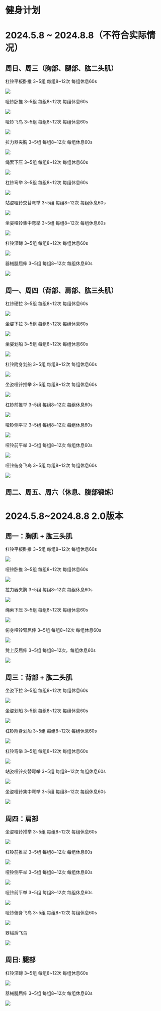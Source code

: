 # 健身计划

# 2024.5.8 ~ 2024.8.8（不符合实际情况）

## 周日、周三（胸部、腿部、肱二头肌）

杠铃平板卧推 3~5组 每组8~12次 每组休息60s

![](https://pic4.zhimg.com/v2-bf1ec7a14bde88205a7a3e17a109a247_b.jpg)

哑铃卧推 3~5组 每组8~12次 每组休息60s

![](https://pic4.zhimg.com/v2-e4631aaced7b303f0ae4bf0bfa4e43e3_b.jpg)

哑铃飞鸟 3~5组 每组8~12次 每组休息60s

![](https://pic1.zhimg.com/v2-fb7c953f3a136e599c5296d69e1425f0_b.jpg)

拉力器夹胸 3~5组 每组8~12次 每组休息60s

![](https://pic1.zhimg.com/v2-41189ed0d6b55b2e854c469dca55dab8_b.jpg)

绳索下压 3~5组 每组8~12次 每组休息60s

![](https://pic3.zhimg.com/v2-7792afcee9f80ce9e820bdfdf6cdb10a_b.jpg)

杠铃弯举  3~5组 每组8~12次 每组休息60s

![](https://pic2.zhimg.com/v2-ea605314e777673496785fcfeb4f4a49_b.jpg)

站姿哑铃交替弯举 3~5组 每组8~12次 每组休息60s

![](https://pic3.zhimg.com/v2-7758785191dc341705e47458087117ba_b.jpg)

坐姿哑铃集中弯举 3~5组 每组8~12次 每组休息60s

![](https://pic1.zhimg.com/v2-cd09dea9f718b8091db380b8fc943dbc_b.jpg)

杠铃深蹲 3~5组 每组8~12次 每组休息60s

![](https://pic2.zhimg.com/v2-e2f9cdf19817008a09ad8f37077e7c79_b.jpg)

器械腿屈伸 3~5组 每组8~12次 每组休息60s

![](https://pic2.zhimg.com/v2-2d3f360a7a02cff07977d5840547a765_b.jpg)

## 周一、周四（背部、肩部、肱三头肌）

杠铃硬拉 3~5组 每组8~12次 每组休息60s

![](https://pic1.zhimg.com/v2-277664ade0a825bd75450f11e22eb164_b.jpg)

坐姿下拉 3~5组 每组8~12次 每组休息60s

![](https://pic3.zhimg.com/v2-071944ec8b942f90198e37588156d782_b.jpg)

坐姿划船 3~5组 每组8~12次 每组休息60s

![](https://pic3.zhimg.com/v2-a17f3632ffabe6123904e5e401676952_b.jpg)

杠铃附身划船 3~5组 每组8~12次 每组休息60s

![](https://pic1.zhimg.com/v2-67178be2be033992cca8fa9125b8c5e0_b.jpg)

坐姿哑铃推举 3~5组 每组8~12次 每组休息60s

![](https://pic3.zhimg.com/v2-b9aa285cf62861511bf72f86c1ef872e_b.jpg)

杠铃前推举 3~5组 每组8~12次 每组休息60s

![](https://pic2.zhimg.com/v2-5315af7eafa10f0f60485a2845ffd775_b.jpg)

哑铃侧平举 3~5组 每组8~12次 每组休息60s

![](https://pic1.zhimg.com/v2-f953ef615bedd75a576d1674dcc11c20_b.jpg)

哑铃前平举 3~5组 每组8~12次 每组休息60s

![](https://pic1.zhimg.com/v2-78ae41c7edd85b8e91945dd7f86a8628_b.jpg)

哑铃俯身飞鸟 3~5组 每组8~12次 每组休息60s

![](https://pic4.zhimg.com/v2-d2f5464189c03ce4cd2498d692dedb3b_b.jpg)



## 周二、周五、周六（休息、腹部锻炼）



# 2024.5.8~2024.8.8 2.0版本

## 周一：胸肌 + 肱三头肌

杠铃平板卧推 3~5组 每组8~12次 每组休息60s

![](https://pic4.zhimg.com/v2-bf1ec7a14bde88205a7a3e17a109a247_b.jpg)

哑铃卧推 3~5组 每组8~12次 每组休息60s

![](https://pic4.zhimg.com/v2-e4631aaced7b303f0ae4bf0bfa4e43e3_b.jpg)

拉力器夹胸 3~5组 每组8~12次 每组休息60s

![](https://pic1.zhimg.com/v2-41189ed0d6b55b2e854c469dca55dab8_b.jpg)

绳索下压 3~5组 每组8~12次 每组休息60s

![](https://pic3.zhimg.com/v2-7792afcee9f80ce9e820bdfdf6cdb10a_b.jpg)

俯身哑铃臂屈伸 3~5组 每组8~12次 每组休息60s

![](https://pic2.zhimg.com/80/v2-5c622a0de7b242b06f058bd4be8846e5_720w.webp)

凳上反屈伸 3~5组 每组8~12次，每组休息60s

![](https://pic2.zhimg.com/v2-df67389a1f845cb73f9cc582e8a2fa61_b.jpg)

## 周三：背部 + 肱二头肌

坐姿下拉 3~5组 每组8~12次 每组休息60s

![](https://pic3.zhimg.com/v2-071944ec8b942f90198e37588156d782_b.jpg)

坐姿划船 3~5组 每组8~12次 每组休息60s

![](https://pic3.zhimg.com/v2-a17f3632ffabe6123904e5e401676952_b.jpg)

杠铃附身划船 3~5组 每组8~12次 每组休息60s

![](https://pic1.zhimg.com/v2-67178be2be033992cca8fa9125b8c5e0_b.jpg)

杠铃弯举  3~5组 每组8~12次 每组休息60s

![](https://pic2.zhimg.com/v2-ea605314e777673496785fcfeb4f4a49_b.jpg)

站姿哑铃交替弯举 3~5组 每组8~12次 每组休息60s

![](https://pic3.zhimg.com/v2-7758785191dc341705e47458087117ba_b.jpg)

坐姿哑铃集中弯举 3~5组 每组8~12次 每组休息60s

![](https://pic1.zhimg.com/v2-cd09dea9f718b8091db380b8fc943dbc_b.jpg)



## 周四：肩部

坐姿哑铃推举 3~5组 每组8~12次 每组休息60s

![](https://pic3.zhimg.com/v2-b9aa285cf62861511bf72f86c1ef872e_b.jpg)

杠铃前推举 3~5组 每组8~12次 每组休息60s

![](https://pic2.zhimg.com/v2-5315af7eafa10f0f60485a2845ffd775_b.jpg)

哑铃侧平举 3~5组 每组8~12次 每组休息60s

![](https://pic1.zhimg.com/v2-f953ef615bedd75a576d1674dcc11c20_b.jpg)

哑铃前平举 3~5组 每组8~12次 每组休息60s

![](https://pic1.zhimg.com/v2-78ae41c7edd85b8e91945dd7f86a8628_b.jpg)

哑铃俯身飞鸟 3~5组 每组8~12次 每组休息60s

![](https://pic4.zhimg.com/v2-d2f5464189c03ce4cd2498d692dedb3b_b.jpg)

器械后飞鸟

![](https://pic4.zhimg.com/80/v2-a84ee3f004f4cc5ed5d5311e67665b33_720w.webp)

## 周日: 腿部

杠铃深蹲 3~5组 每组8~12次 每组休息60s

![](https://pic2.zhimg.com/v2-e2f9cdf19817008a09ad8f37077e7c79_b.jpg)

器械腿屈伸 3~5组 每组8~12次 每组休息60s

![](https://pic2.zhimg.com/v2-2d3f360a7a02cff07977d5840547a765_b.jpg)
